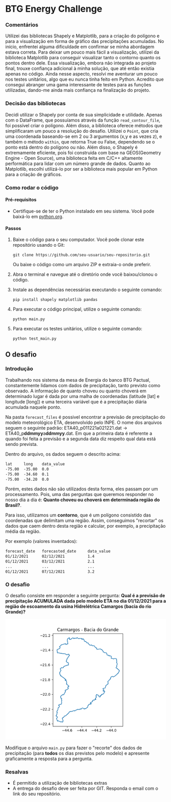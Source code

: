 # BTG Energy Challenge

### Comentários

Utilizei das bibliotecas Shapely e Matplotlib, para a criação do polígono e para a visualização em forma de gráfico das precipitações acumuladas.
No início, enfrentei alguma dificuldade em confirmar se minha abordagem estava correta. Para deixar um pouco mais fácil a visualização, utilizei da biblioteca Matplotlib para conseguir visualizar tanto o contorno quanto os pontos dentro dele. Essa visualização, embora não integrada ao projeto final, trouxe confiança adicional à minha solução, que até então existia apenas no código.
Ainda nesse aspecto, resolvi me aventurar um pouco nos testes unitários, algo que eu nunca tinha feito em Python. Acredito que consegui abranger uma gama interessante de testes para as funções utilizadas, dando-me ainda mais confiança na finalização do projeto.

### Decisão das bibliotecas

Decidi utilizar o Shapely por conta de sua simplicidade e utilidade. Apenas com o DataFrame, que possuíamos através da função `read_contour_file`, foi possível criar o polígono. Além disso, a biblioteca oferece métodos que simplificaram um pouco a resolução do desafio. Utilizei o `Point`, que cria uma coordenada baseando-se em 2 ou 3 argumentos (x,y e as vezes z), e também o método `within`, que retorna True ou False, dependendo se o ponto está dentro do polígono ou não.
Além disso, o Shapely é extremamente eficiente, pois foi construida com base na GEOS(Geometry Engine - Open Source), uma biblioteca feita em C/C++ altamente performática para lidar com um número grande de dados.
Quanto ao Matplotlib, escolhi utilizá-lo por ser a biblioteca mais popular em Python para a criação de gráficos.

### Como rodar o código

#### Pré-requisitos

- Certifique-se de ter o Python instalado em seu sistema. Você pode baixá-lo em [python.org](https://www.python.org/).

#### Passos

1. Baixe o código para o seu computador. Você pode clonar este repositório usando o Git:

   ```
   git clone https://github.com/seu-usuario/seu-repositorio.git
   ```

   Ou baixe o código como um arquivo ZIP e extraia-o onde preferir.

2. Abra o terminal e navegue até o diretório onde você baixou/clonou o código.

3. Instale as dependências necessárias executando o seguinte comando:

   ```
   pip install shapely matplotlib pandas
   ```

4. Para executar o código principal, utilize o seguinte comando:

   ```
   python main.py
   ```

5. Para executar os testes unitários, utilize o seguinte comando:
   ```
   python test_main.py
   ```

## O desafio

### Introdução

Trabalhando nos sistema da mesa de Energia do banco BTG Pactual, constantemente lidamos com dados de precipitação, tanto previsto como observado.
A informação de quanto choveu ou quanto choverá em determinado lugar é dada por uma malha de coordenadas
(latitude [lat] e longitude [long]) e uma terceira variável que é a precipitação diária acumulada naquele ponto.

Na pasta `forecast_files` é possivel encontrar a previsão de precipitação do modelo meteorológico ETA, desenvolvido pelo INPE.
O nome dos arquivos seguem o seguinte padrão: ETA40_p011221a021221.dat -> ETA40_p**ddmmyy**a**ddmmyy**.dat.
Em que a primeira data é referente a quando foi feita a previsão e a segunda data diz respeito qual data está sendo prevista.

Dentro do arquivo, os dados seguem o descrito acima:

```
lat     long    data_value
-75.00  -35.00  0.0
-75.00  -34.60  0.1
-75.00  -34.20  0.0
```

Porém, estes dados não são utilizados desta forma, eles passam por um processamento. Pois, uma das perguntas que queremos
responder no nosso dia a dia é: **Quanto choveu ou choverá em determinada região do Brasil?**.

Para isso, utilizamos um **contorno**, que é um polígono consistido das coordenadas que delimitam uma região.
Assim, conseguimos "recortar" os dados que caem dentro desta região e calcular, por exemplo, a precipitação média da região.

Por exemplo (valores inventados):

```
forecast_date   forecasted_date     data_value
01/12/2021      02/12/2021          1.4
01/12/2021      03/12/2021          2.1
...             ...                 ...
01/12/2021      07/12/2021          3.2
```

### O desafio

O desafio consiste em responder a seguinte pergunta: **Qual é a previsão de precipitação ACUMULADA dada pelo modelo ETA no dia 01/12/2021 para a região de escoamento da usina Hidrelétrica Camargos (bacia do rio Grande)?**

![Contorno de Camargos [Grande]](Contour_Camargos_Grande.png "Contorno de Carmargos")

Modifique o arquivo `main.py` para fazer o "recorte" dos dados de precipitação (para **todos** os dias previstos pelo modelo) e
apresente graficamente a resposta para a pergunta.

### Resalvas

- É permitido a utilização de bibliotecas extras
- A entrega do desafio deve ser feita por GIT. Responda o email com o link do seu repositório.
